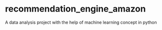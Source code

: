 # recommendation_engine_amazon
A data analysis project with the help of machine learning concept in python
